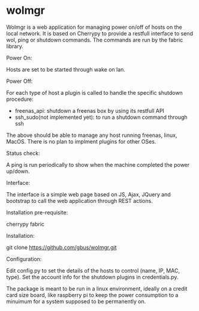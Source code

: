 # wolmgr

Wolmgr is a web application for managing power on/off of hosts on the local network.
It is based on Cherrypy to provide a restfull interface to send wol, ping or shutdown commands.
The commands are run by the fabric library. 

Power On:

Hosts are set to be started through wake on lan.


Power Off:

For each type of host a plugin is called to handle the specific shutdown procedure:

- freenas_api: shutdown a freenas box by using its restfull API
- ssh_sudo(not implemented yet): to run a shutdown command through ssh

The above should be able to manage any host running freenas, linux, MacOS. There is no plan to implment plugins for other OSes.

Status check:

A ping is run periodically to show when the machine completed the power up/down.


Interface:

The interface is a simple web page based on JS, Ajax, JQuery and bootstrap to call the web application through REST actions.


Installation pre-requisite:

cherrypy
fabric

Installation:

git clone https://github.com/gbus/wolmgr.git


Configuration:

Edit config.py to set the details of the hosts to control (name, IP, MAC, type).
Set the account info for the shutdown plugins in credentials.py.

The package is meant to be run in a linux environment, ideally on a credit card size board, like raspberry pi to keep the power consumption to a minuimum for a system supposed to be permanently on.
